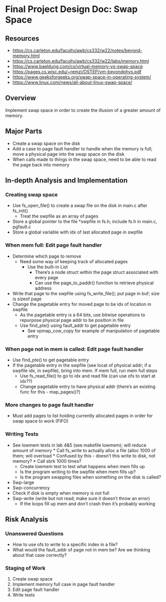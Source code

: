 # Final Project Design Doc: Swap Space
## Resources
* https://cs.carleton.edu/faculty/awb/cs332/w22/notes/beyond-memory.html
* https://cs.carleton.edu/faculty/awb/cs332/w22/labs/memory.html
* https://www.baeldung.com/cs/virtual-memory-vs-swap-space 
* https://pages.cs.wisc.edu/~remzi/OSTEP/vm-beyondphys.pdf 
* https://www.geeksforgeeks.org/swap-space-in-operating-system/ 
* https://www.linux.com/news/all-about-linux-swap-space/ 
## Overview
Implement swap space in order to create the illusion of a greater amount of memory.
## Major Parts
* Create a swap space on the disk
* Add a case to page fault handler to handle when the memory is full; move a physical page into the swap space on the disk
* When calls made to things in the swap space, need to be able to read the page back into memory
## In-depth Analysis and Implementation
### Creating swap space
* Use fs_open_file() to create a swap file on the disk in main.c after fs_init()
   * Treat the swpfile as an array of pages
* Store a global pointer to the file *swpfile in fs.h; include fs.h in main.c, pgfault.c
* Store a global variable with idx of last allocated page in swpfile
### When mem full: Edit page fault handler
* Determine which page to remove
   * Need some way of keeping track of allocated pages
      * Use the built-in List
         * There’s a node struct within the page struct associated with every page
         * Can use the page_to_paddr() function to retrieve physical address
* Write that page to the swpfile using fs_write_file(); put page in buf; size is sizeof page
* Change the pagetable entry for moved page to be idx of location in swpfile
   * As the pagetable entry is a 64 bits, use bitwise operations to repurpose physical page addr to be position in file
   * Use find_pte() using fault_addr to get pagetable entry
      * See vpmap_cow_copy for example of manipulation of pagetable entry
### When page not in mem is called: Edit page fault handler
* Use find_pte() to get pagetable entry
* If the pagetable entry in the swpfile (see locat of physical addr; if a swpfile idx, in swpfile), bring into mem. If mem full, run mem full steps
   * Use fs_read_file() to go to idx and read file (can use ofs to start at idx??)
   * Change pagetable entry to have physical addr (there’s an existing func for this - map_pages()?)
### More changes to page fault handler
* Must add pages to list holding currently allocated pages in order for swap space to work (FIFO)
### Writing Tests
* See lowmem tests in lab 4&5 (see makefile lowmem); will reduce amount of memory
      * Call fs_write to actually alloc a file (alloc 1000 of them; will overload 
         * Confused by this - doesn’t this write to disk, not memory?
      * Call sbrk 1000 times?
   * Create lowmem test to test what happens when mem fills up
   * Is the program writing to the swpfile when mem fills up?
   * Is the program swapping files when something on the disk is called?
* Swp-large
* Swp-concurrency
* Check if disk is empty when memory is not full
* Swp-write (write but not read; make sure it doesn’t throw an error)
   * If the loops fill up mem and don’t crash then it’s probably working
## Risk Analysis
### Unanswered Questions
* How to use ofs to write to a specific index in a file?
* What would the fault_addr of page not in mem be? Are we thinking about that case correctly?
### Staging of Work
1. Create swap space
2. Implement memory full case in page fault handler
3. Edit page fault handler
4. Write tests
